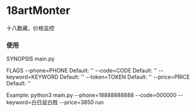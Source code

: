 # 18artMonter
十八数藏，价格监控

### 使用
SYNOPSIS
    main.py <flags>

FLAGS
    --phone=PHONE
        Default: ''
    --code=CODE
        Default: ''
    --keyword=KEYWORD
        Default: ''
    --token=TOKEN
        Default: ''
    --price=PRICE
        Default: ''
  
  Example:
    python3 main.py --phone=18888888888 --code=000000 --keyword=白日鼠白胜 --price=3850 run
